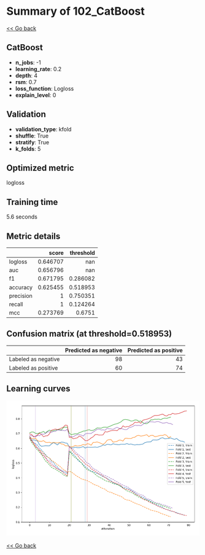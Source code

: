 # Summary of 102_CatBoost

[<< Go back](../README.md)


## CatBoost
- **n_jobs**: -1
- **learning_rate**: 0.2
- **depth**: 4
- **rsm**: 0.7
- **loss_function**: Logloss
- **explain_level**: 0

## Validation
 - **validation_type**: kfold
 - **shuffle**: True
 - **stratify**: True
 - **k_folds**: 5

## Optimized metric
logloss

## Training time

5.6 seconds

## Metric details
|           |    score |   threshold |
|:----------|---------:|------------:|
| logloss   | 0.646707 |  nan        |
| auc       | 0.656796 |  nan        |
| f1        | 0.671795 |    0.286082 |
| accuracy  | 0.625455 |    0.518953 |
| precision | 1        |    0.750351 |
| recall    | 1        |    0.124264 |
| mcc       | 0.273769 |    0.6751   |


## Confusion matrix (at threshold=0.518953)
|                     |   Predicted as negative |   Predicted as positive |
|:--------------------|------------------------:|------------------------:|
| Labeled as negative |                      98 |                      43 |
| Labeled as positive |                      60 |                      74 |

## Learning curves
![Learning curves](learning_curves.png)

[<< Go back](../README.md)
